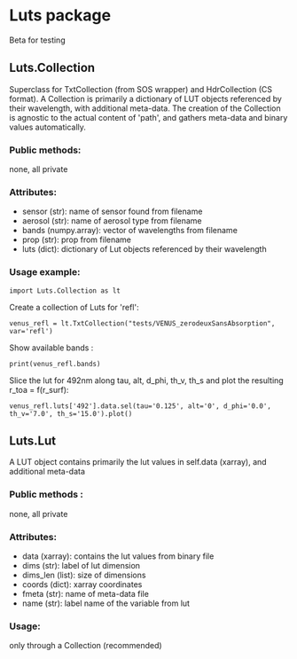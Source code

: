 # Luts package

Beta for testing

## Luts.Collection

Superclass for TxtCollection (from SOS wrapper) and HdrCollection (CS format). A Collection is primarily a dictionary of LUT objects referenced by their wavelength, with additional meta-data. The creation of the Collection is
agnostic to the actual content of 'path', and gathers meta-data and binary values automatically.

### Public methods:
none, all private

### Attributes:
- sensor (str): name of sensor found from filename
- aerosol (str): name of aerosol type from filename
- bands (numpy.array): vector of wavelengths from filename
- prop (str): prop from filename
- luts (dict): dictionary of Lut objects referenced by their wavelength  

### Usage example:

`import Luts.Collection as lt`

Create a collection of Luts for 'refl':

`venus_refl = lt.TxtCollection("tests/VENUS_zerodeuxSansAbsorption", var='refl')`

Show available bands :

`print(venus_refl.bands)`

Slice the lut for 492nm along tau, alt, d_phi, th_v, th_s and plot the resulting r_toa = f(r_surf):

`venus_refl.luts['492'].data.sel(tau='0.125', alt='0', d_phi='0.0', th_v='7.0', th_s='15.0').plot()
`

## Luts.Lut

A LUT object contains primarily the lut values in self.data (xarray), and additional meta-data

### Public methods : 
none, all private

### Attributes:
- data (xarray): contains the lut values from binary file
- dims (str): label of lut dimension
- dims_len (list): size of dimensions
- coords (dict): xarray coordinates
- fmeta (str): name of meta-data file
- name (str): label name of the variable from lut

### Usage: 
only through a Collection (recommended)